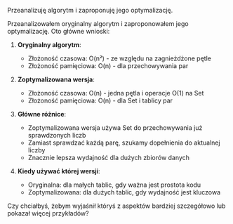 Przeanalizuję algorytm i zaproponuję jego optymalizację.



Przeanalizowałem oryginalny algorytm i zaproponowałem jego optymalizację. Oto główne wnioski:

1. **Oryginalny algorytm**:
   - Złożoność czasowa: O(n²) - ze względu na zagnieżdżone pętle
   - Złożoność pamięciowa: O(n) - dla przechowywania par

2. **Zoptymalizowana wersja**:
   - Złożoność czasowa: O(n) - jedna pętla i operacje O(1) na Set
   - Złożoność pamięciowa: O(n) - dla Set i tablicy par

3. **Główne różnice**:
   - Zoptymalizowana wersja używa Set do przechowywania już sprawdzonych liczb
   - Zamiast sprawdzać każdą parę, szukamy dopełnienia do aktualnej liczby
   - Znacznie lepsza wydajność dla dużych zbiorów danych

4. **Kiedy używać której wersji**:
   - Oryginalna: dla małych tablic, gdy ważna jest prostota kodu
   - Zoptymalizowana: dla dużych tablic, gdy wydajność jest kluczowa

Czy chciałbyś, żebym wyjaśnił któryś z aspektów bardziej szczegółowo lub pokazał więcej przykładów?
